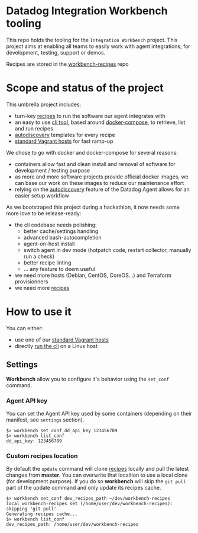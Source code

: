 # Datadog Integration Workbench tooling

This repo holds the tooling for the `Integration Workbench` project. This project aims at enabling all teams to
easily work with agent integrations; for development, testing, support or demos.

Recipes are stored in the [workbench-recipes](https://github.com/DataDog/workbench-recipes/) repo

# Scope and status of the project

This umbrella project includes:
  - turn-key [recipes](https://github.com/DataDog/workbench-recipes) to run the software our agent integrates with
  - an easy to use [cli tool](cli/), based around [docker-compose](https://docs.docker.com/compose/), to retrieve,
  list and run recipes
  - [autodiscovery](http://docs.datadoghq.com/guides/autodiscovery/) templates for every recipe
  - [standard Vagrant hosts](host/) for fast ramp-up

We chose to go with docker and docker-compose for several reasons:
  - containers allow fast and clean install and removal of software for development / testing purpose
  - as more and more software projects provide official docker images, we can base our work on these images to reduce
   our maintenance effort
  - relying on the [autodiscovery](http://docs.datadoghq.com/guides/autodiscovery/) feature of the Datadog Agent
  allows for an easier setup workflow

As we bootstraped this project during a hackathlon, it now needs some more love to be release-ready:
  - the cli codebase needs polishing:
    - better cache/settings handling
    - advanced bash-autocompletion
    - agent-on-host install
    - switch agent in dev mode (hotpatch code, restart collector, manually run a check)
    - better recipe linting
    - ... any feature to deem useful
  - we need more hosts (Debian, CentOS, CoreOS...) and Terraform provisionners
  - we need more [recipes](https://github.com/DataDog/workbench-recipes/)

# How to use it

You can either:
  - use one of our [standard Vagrant hosts](host/)
  - directly [run the cli](cli/) on a Linux host

## Settings

**Workbench** allow you to configure it's behavior using the `set_conf` command.

### Agent API key

You can set the Agent API key used by some containers (depending on their manifest, see `settings` section).

```
$> workbench set_conf dd_api_key 123456789
$> workbench list_conf
dd_api_key: 123456789

```

### Custom recipes location

By default the `update` command will clone
[recipes](https://github.com/DataDog/workbench-recipes) locally and pull the
latest changes from **master**. You can overwrite that localtion to use a local
clone (for development purpose). If you do so **workbench** will skip the `git
pull` part of the update command and only update its recipes cache.

```
$> workbench set_conf dev_recipes_path ~/dev/workbench-recipes
local workbench-recipes set (/home/user/dev/workbench-recipes): skipping 'git pull'
Generating recipes cache...
$> workbench list_conf
dev_recipes_path: /home/user/dev/workbench-recipes
```
